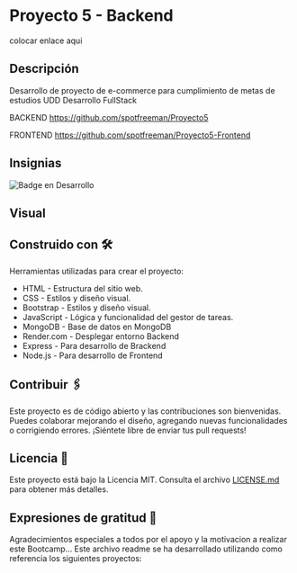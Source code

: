 # Proyecto 5 - Backend

colocar enlace aqui

## Descripción

Desarrollo de proyecto de e-commerce para cumplimiento de metas de estudios UDD Desarrollo FullStack

BACKEND
https://github.com/spotfreeman/Proyecto5

FRONTEND
https://github.com/spotfreeman/Proyecto5-Frontend

## Insignias

![Badge en Desarrollo](https://img.shields.io/badge/STATUS-EnDesarrollo-green)

## Visual



## Construido con 🛠️

Herramientas utilizadas para crear el proyecto:

* HTML - Estructura del sitio web.
* CSS - Estilos y diseño visual.
* Bootstrap - Estilos y diseño visual.
* JavaScript - Lógica y funcionalidad del gestor de tareas.
* MongoDB - Base de datos en MongoDB
* Render.com - Desplegar entorno Backend
* Express - Para desarrollo de Brackend
* Node.js - Para desarrollo de Frontend


## Contribuir 🖇️

Este proyecto es de código abierto y las contribuciones son bienvenidas. Puedes colaborar mejorando el diseño, agregando nuevas funcionalidades o corrigiendo errores. ¡Siéntete libre de enviar tus pull requests!

## Licencia 📄

Este proyecto está bajo la Licencia MIT. Consulta el archivo [LICENSE.md](LICENSE.md) para obtener más detalles.

## Expresiones de gratitud 🎁

Agradecimientos especiales a todos por el apoyo y la motivacion a realizar este Bootcamp...
Este archivo readme se ha desarrollado utilizando como referencia los siguientes proyectos:
